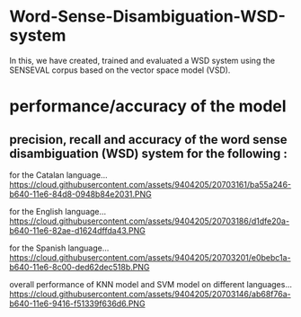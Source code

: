 # Word-Sense-Disambiguation-WSD-system

In this, we have created, trained and evaluated a WSD system
using the SENSEVAL corpus based on the vector space model (VSD).

# performance/accuracy of the model

## precision, recall and accuracy of the word sense disambiguation (WSD) system for the following :

for the Catalan language...
https://cloud.githubusercontent.com/assets/9404205/20703161/ba55a246-b640-11e6-84d8-0948b84e2031.PNG

for the English language...
https://cloud.githubusercontent.com/assets/9404205/20703186/d1dfe20a-b640-11e6-82ae-d1624dffda43.PNG

for the Spanish language...
https://cloud.githubusercontent.com/assets/9404205/20703201/e0bebc1a-b640-11e6-8c00-ded62dec518b.PNG

overall performance of KNN model and SVM model on different languages...
https://cloud.githubusercontent.com/assets/9404205/20703146/ab68f76a-b640-11e6-9416-f51339f636d6.PNG
